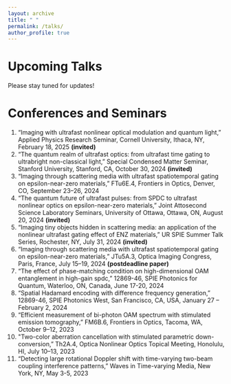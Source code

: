 ```yaml
---
layout: archive
title: " "
permalink: /talks/
author_profile: true
---
```

Upcoming Talks
======
Please stay tuned for updates!
   
Conferences and Seminars
======
1. “Imaging with ultrafast nonlinear optical modulation and quantum light,” Applied Physics Research Seminar, Cornell University, Ithaca, NY, February 18, 2025 **(invited)**
2. “The quantum realm of ultrafast optics: from ultrafast time gating to ultrabright non-classical light,” Special Condensed Matter Seminar, Stanford University, Stanford, CA, October 30, 2024 **(invited)**
3. “Imaging through scattering media with ultrafast spatiotemporal gating on epsilon-near-zero materials,” FTu6E.4, Frontiers in Optics, Denver, CO, September 23–26, 2024
4. “The quantum future of ultrafast pulses: from SPDC to ultrafast nonlinear optics on epsilon-near-zero materials,” Joint Attosecond Science Laboratory Seminars, University of Ottawa, Ottawa, ON, August 20, 2024 **(invited)**
5. “Imaging tiny objects hidden in scattering media: an application of the nonlinear ultrafast gating effect of ENZ materials,” UR SPIE Summer Talk Series, Rochester, NY, July 31, 2024 **(invited)**
6. “Imaging through scattering media with ultrafast spatiotemporal gating on epsilon-near-zero materials,” JTu5A.3, Optica Imaging Congress, Paris, France, July 15–19, 2024 **(postdeadline paper)**
7. “The effect of phase-matching condition on high-dimensional OAM entanglement in high-gain spdc,” 12869-46, SPIE Photonics for Quantum, Waterloo, ON, Canada, June 17-20, 2024
8. “Spatial Hadamard encoding with difference frequency generation,” 12869-46, SPIE Photonics West, San Francisco, CA, USA, January 27 – February 2, 2024
9. “Efficient measurement of bi-photon OAM spectrum with stimulated emission tomography,” FM6B.6, Frontiers in Optics, Tacoma, WA, October 9–12, 2023
10. "Two-color aberration cancellation with stimulated parametric down-conversion,” Th2A.4, Optica Nonlinear Optics Topical Meeting, Honolulu, HI, July 10–13, 2023
11. “Detecting large rotational Doppler shift with time-varying two-beam coupling interference patterns,” Waves in Time-varying Media, New York, NY, May 3-5, 2023
